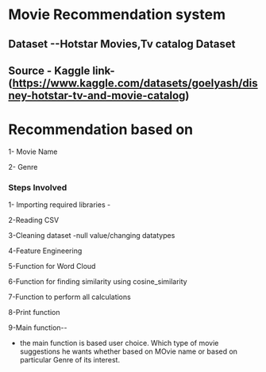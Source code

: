 # Movie Recommendation system 
## Dataset --Hotstar Movies,Tv catalog Dataset 
## Source - Kaggle link-(https://www.kaggle.com/datasets/goelyash/disney-hotstar-tv-and-movie-catalog)

# Recommendation based on
  1- Movie Name
  
  2- Genre 

### Steps Involved
  1- Importing required libraries -
  
  2-Reading CSV
  
  3-Cleaning dataset -null value/changing datatypes
  
  4-Feature Engineering 
  
  5-Function for Word Cloud 
  
  6-Function for finding similarity using cosine_similarity
  
  7-Function to perform all calculations
  
  8-Print function 
  
  9-Main function--
  * the main function is based user choice. Which type of movie suggestions he wants whether based on MOvie name or based on particular Genre of its interest.
